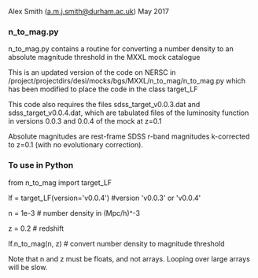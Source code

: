 
Alex Smith (a.m.j.smith@durham.ac.uk) May 2017

### n_to_mag.py

n_to_mag.py contains a routine for converting a number density to an absolute magnitude threshold in the MXXL mock catalogue

This is an updated version of the code on NERSC in
/project/projectdirs/desi/mocks/bgs/MXXL/n_to_mag/n_to_mag.py
which has been modified to place the code in the class target_LF

This code also requires the files sdss_target_v0.0.3.dat and sdss_target_v0.0.4.dat, which are tabulated files of the luminosity function in versions 0.0.3 and 0.0.4 of the mock at z=0.1

Absolute magnitudes are rest-frame SDSS r-band magnitudes k-corrected to z=0.1 (with no evolutionary correction).

### To use in Python

from n_to_mag import target_LF

lf = target_LF(version='v0.0.4') #version 'v0.0.3' or 'v0.0.4'

n = 1e-3 # number density in (Mpc/h)^-3

z = 0.2  # redshift

lf.n_to_mag(n, z) # convert number density to magnitude threshold

Note that n and z must be floats, and not arrays. Looping over large arrays will be slow. 
